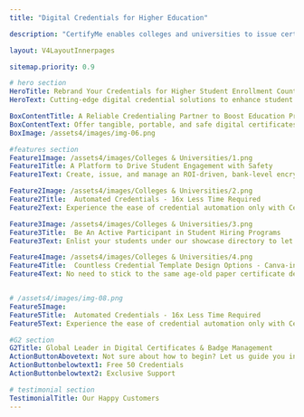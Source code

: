 ```yaml
---
title: "Digital Credentials for Higher Education"

description: "CertifyMe enables colleges and universities to issue certificates, badges and verifiable transcripts having bank-level encryptions and is enabled with quantum ledger and blockchain to make credentials tamper-proof. "

layout: V4LayoutInnerpages

sitemap.priority: 0.9

# hero section
HeroTitle: Rebrand Your Credentials for Higher Student Enrollment Count
HeroText: Cutting-edge digital credential solutions to enhance student engagement, streamline administrative processes, and improve student enrollment in college and university programs.

BoxContentTitle: A Reliable Credentialing Partner to Boost Education Program Success
BoxContentText: Offer tangible, portable, and safe digital certificates to instantly lift your program value. Give them solid proof of their achievements that are socially shareable and interactive.<br> Let students enjoy the freedom of showcasing their skills and knowledge on social media platforms, professional networking sites, and personal websites. A collaboration with CertifyMe not only boosts students' confidence but also brings issuing institutes under the limelight.
BoxImage: /assets4/images/img-06.png

#features section
Feature1Image: /assets4/images/Colleges & Universities/1.png
Feature1Title: A Platform to Drive Student Engagement with Safety
Feature1Text: Create, issue, and manage an ROI-driven, bank-level encrypted open badging solution that prevents credential fraud and protects your brand from defamation. Establish trust and recognition among students, institutes, and employers with our immutable & verifiable digital certificates & micro badges. 

Feature2Image: /assets4/images/Colleges & Universities/2.png
Feature2Title:  Automated Credentials - 16x Less Time Required
Feature2Text: Experience the ease of credential automation only with CertifyMe. Quick delivery and tracking of as many credentials as you issue. Don’t be in the dark anymore about the future of credentials offered by you - track them down whenever you want, wherever you want.<br> Integrate us into your learning management system (LMSs) for a simplified yet effective credential management solution.

Feature3Image: /assets4/images/Colleges & Universities/3.png
Feature3Title:  Be An Active Participant in Student Hiring Programs
Feature3Text: Enlist your students under our showcase directory to let them be found easily by employers. Connect your alumni with relevant open opportunities and help them take their careers to the next step. Give your students the necessary push to get them hired. Create a socially visible, easy-to-trace talent pool using our all-in-one digital credentialing platform.

Feature4Image: /assets4/images/Colleges & Universities/4.png
Feature4Title:  Countless Credential Template Design Options - Canva-integrated
Feature4Text: No need to stick to the same age-old paper certificate design. Upgrade your credentialing solution as per industry standards. Issue certificates, badges, and transcripts - all digitally. Build your reputation as a sustainable institute and earn recognition from global certification bodies. Choose among our hundreds of credential templates to suit your program needs.


# /assets4/images/img-08.png
Feature5Image: 
Feature5Title:  Automated Credentials - 16x Less Time Required
Feature5Text: Experience the ease of credential automation only with CertifyMe. Quick delivery and tracking of as many credentials as you issue. Don’t be in the dark anymore about the future of credentials offered by you - track them down whenever you want, wherever you want.<br> Integrate us into your learning management system (LMSs) for a simplified yet effective credential management solution.

#G2 section
G2Title: Global Leader in Digital Certificates & Badge Management
ActionButtonAbovetext: Not sure about how to begin? Let us guide you in the right direction!
ActionButtonbelowtext1: Free 50 Credentials
ActionButtonbelowtext2: Exclusive Support

# testimonial section
TestimonialTitle: Our Happy Customers
---
```

